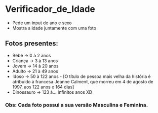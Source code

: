 # Verificador_de_Idade
- Pede um input de ano e sexo
- Mostra a idade juntamente com uma foto
  
## Fotos presentes:
- Bebê -> 0 à 2 anos
- Criança -> 3 à 13 anos
- Jovem -> 14 à 20 anos
- Adulto -> 21 à 49 anos
- Idoso -> 50 à 122 anos - [O título de pessoa mais velha da história é atribuído à francesa Jeanne Calment, que morreu em 4 de agosto de 1997, aos 122 anos e 164 dias]
- Dinossauro -> 123 à... Infinitos anos XD
### Obs: Cada foto possui a sua versão Masculina e Feminina.
